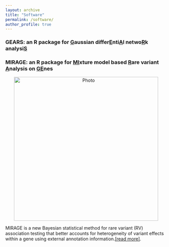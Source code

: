 ```yaml
---
layout: archive
title: "Software"
permalink: /software/
author_profile: true
---
```


### GEARS: an R package for  <ins>G</ins>aussian differ<ins>E</ins>nti<ins>A</ins>l netwo<ins>R</ins>k analysi<ins>S</ins>




### MIRAGE: an R package for <ins>MI</ins>xture model based <ins>R</ins>are variant <ins>A</ins>nalysis on <ins>GE</ins>nes

<p align="center">
  <img src="https://han16.github.io/shengtonghan.github.io/images/MIRAGEworkflow.png?raw=true" alt="Photo" style="width: 450px;"/> 
</p>

MIRAGE is a new Bayesian statistical method for rare variant (RV) association testing that better accounts for heterogeneity of variant effects within a gene using external annotation information.[[read more]](https://xinhe-lab.github.io/mirage/index.html). 
